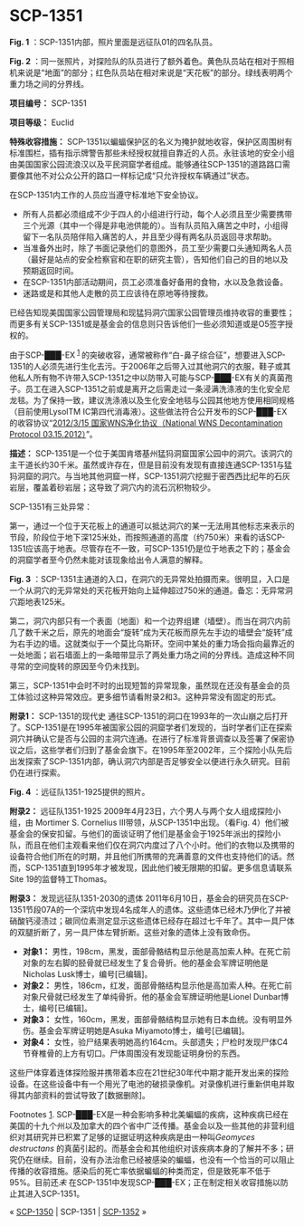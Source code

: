 # SCP-1351
                        




**Fig. 1** ：SCP-1351内部，照片里面是远征队01的四名队员。





**Fig. 2** ：同一张照片，对探险队的队员进行了额外着色。黄色队员站在相对于照相机来说是“地面”的部分；红色队员站在相对来说是“天花板”的部分。绿线表明两个重力场之间的分界线。



**项目编号：** SCP-1351

**项目等级：** Euclid

**特殊收容措施：** SCP-1351以蝙蝠保护区的名义为掩护就地收容，保护区周围树有标准围栏，插有指示牌警告那些未经授权就擅自靠近的人员。永驻该地的安全小组由美国国家公园流浪汉以及平民洞窟学者组成。能够通往SCP-1351的道路路口需要像其他不对公众公开的路口一样标记成“只允许授权车辆通过”状态。

在SCP-1351内工作的人员应当遵守标准地下安全协议。

- 所有人员都必须组成不少于四人的小组进行行动，每个人必须且至少需要携带三个光源（其中一个得是非电池供能的）。当有队员陷入痛苦之中时，小组得留下一名队员陪伴陷入痛苦的人，并且至少得有两名队员返回寻求帮助。
- 当准备外出时，除了书面记录他们的意图外，员工至少需要口头通知两名人员（最好是站点的安全检察官和在职的研究主管），告知他们自己的目的地以及预期返回时间。
- 在SCP-1351内部活动期间，员工必须准备好备用的食物，水以及急救设备。
- 迷路或是和其他人走散的员工应该待在原地等待搜救。

已经告知现美国国家公园管理局和现猛犸洞穴国家公园管理员维持收容的重要性；而更多有关SCP-1351或是基金会的信息则只告诉他们一些必须知道或是O5签字授权的。

由于SCP-███-EX<sup class='footnoteref'>
 <a shape='rect' class='footnoteref' id='footnoteref-1' href='javascript:;' onclick='WIKIDOT.page.utils.scrollToReference(&apos;footnote-1&apos;)'>1</a>
</sup>的突破收容，通常被称作“白-鼻子综合征”，想要进入SCP-1351的人必须先进行生化去污。于2006年之后带入过其他洞穴的衣服，鞋子或其他私人所有物不许带入SCP-1351之中以防带入可能与SCP-███-EX有关的真菌孢子。员工在进入SCP-1351之前或是离开之后需走过一条浸满洗涤液的生化安全尼龙毯。为了保持一致，建议洗涤液以及生化安全地毯与公园其他地方使用相同规格（目前使用LysolTM IC第四代消毒液）。这些做法符合公开发布的SCP-███-EX的收容协议“[2012/3/15 国家WNS净化协议（National WNS Decontamination Protocol 03.15.2012）](http://scp-wiki.wdfiles.com/local--files/scp-1351/National_WNS_Decontamination_Protocol_v03.15.2012.pdf)”。

**描述：** SCP-1351是一个位于美国肯塔基州猛犸洞窟国家公园中的洞穴。该洞穴的主干道长约30千米。虽然或许存在，但是目前没有发现有直接连通SCP-1351与猛犸洞窟的洞穴。与当地其他洞窟一样，SCP-1351洞穴挖掘于密西西比纪年的石灰岩层，覆盖着砂岩层；这导致了洞穴内的流石沉积物较少。

SCP-1351有三处异常：

第一，通过一个位于天花板上的通道可以抵达洞穴的某一无法用其他标志来表示的节段，阶段位于地下深125米处，而按照通道的高度（约750米）来看的话SCP-1351应该高于地表。尽管存在不一致，可SCP-1351仍是位于地表之下的；基金会的洞窟学者至今仍然未能对该现象给出令人满意的解释。



**Fig. 3** ：SCP-1351主通道的入口，在洞穴的无异常处拍摄而来。很明显，入口是一个从洞穴的无异常处的天花板开始向上延伸超过750米的通道。备忘：无异常洞穴距地表125米。



第二，洞穴内部只有一个表面（地面）和一个边界组建（墙壁）。而当在洞穴内前几了数千米之后，原先的地面会“旋转”成为天花板而原先左手边的墙壁会“旋转”成为右手边的墙。这就类似于一个莫比乌斯环。空间中某处的重力场会指向最靠近的一处地面；岩石墙面上的一条暗带显示了两处重力场之间的分界线。造成这种不同寻常的空间旋转的原因至今仍未找到。

第三，SCP-1351中会时不时的出现短暂的异常现象，虽然现在还没有基金会的员工体验过这种异常效应。更多细节请看附录2和3。这种异常没有固定的形式。

**附录1：** SCP-1351的现代史
通往SCP-1351的洞口在1993年的一次山崩之后打开了。SCP-1351是在1995年被国家公园的洞窟学者们发现的，当时学者们正在探索洞穴并确认它是否与公园的主洞穴连通。在进行了标准背景调查以及签署了保密协议之后，这些学者们归到了基金会旗下。在1995年至2002年，三个探险小队先后出发探索了SCP-1351内部，确认洞穴内部是否足够安全以便进行永久研究。目前仍在进行探索。



**Fig. 4** ：远征队1351-1925提供的照片。



**附录2：** 远征队1351-1925
2009年4月23日，六个男人与两个女人组成探险小组，由 Mortimer S. Cornelius III带领，从SCP-1351中出现。（看Fig. 4）他们被基金会的保安扣留。与他们的面谈证明了他们是基金会于1925年派出的探险小队，而且在他们主观看来他们仅在洞穴内度过了八个小时。他们的衣物以及携带的设备符合他们所在的时期，并且他们所携带的充满善意的文件也支持他们的话。然而，SCP-1351直到1995年才被发现，因此他们被无限期的扣留。更多信息请联系Site 19的监督特工Thomas。

**附录3：** 发现远征队1351-2030的遗体
2011年6月10日，基金会的研究员在SCP-1351节段07A的一个深坑中发现4名成年人的遗体。这些遗体已经木乃伊化了并被硝酸钙浸渍过；碳同位素测定显示这些遗体已经存在超过七千年了。其中一具尸体的双腿折断了，另一具尸体左臂折断。这些对象的遗体上没有致命伤。

- **对象1：** 男性，198cm，黑发，面部骨骼结构显示他是高加索人种。在死亡前对象的左右脚的胫骨就已经发生了复合骨折。他的基金会军牌证明他是Nicholas Lusk博士，编号[已编辑]。
- **对象2：** 男性，186cm，红发，面部骨骼结构显示他是高加索人种。在死亡前对象尺骨就已经发生了单纯骨折。他的基金会军牌证明他是Lionel Dunbar博士，编号[已编辑]。
- **对象3：** 女性，160cm，黑发，面部骨骼结构显示她有日本血统。没有明显外伤。基金会军牌证明她是Asuka Miyamoto博士，编号[已编辑]。
- **对象4：** 女性，验尸结果表明她高约164cm。头部遗失；尸检时发现尸体C4节脊椎骨的上方有切口。尸体周围没有发现能证明身份的东西。

这些尸体穿着连体探险服并携带着本应在21世纪30年代中期才能开发出来的探险设备。在这些设备中有一个用光了电池的破损录像机。对录像机进行重新供电并取得其内部资料的尝试导致了[数据删除]。


Footnotes
<a shape='rect' href='javascript:;' onclick='WIKIDOT.page.utils.scrollToReference(&apos;footnoteref-1&apos;)'>1</a>. SCP-███-EX是一种会影响多种北美蝙蝠的疾病，这种疾病已经在美国的十九个州以及加拿大的四个省中广泛传播。基金会以及一些其他的非营利组织对其研究并已积累了足够的证据证明这种疾病是由一种叫*Geomyces destructans* 的真菌引起的。而基金会和其他组织对该疾病本身的了解并不多；研究仍在继续。目前，没有办法治愈已经被感染的蝙蝠，也没有一个恰当的可以阻止传播的收容措施。感染后的死亡率依据蝙蝠的种类而定，但是致死率不低于95%。目前还*未* 在SCP-1351中发现SCP-███-EX；正在制定相关收容措施以防止其进入SCP-1351。



« <a shape='rect' class='newpage' href='/scp-1350'>SCP-1350</a> | SCP-1351 | <a shape='rect' class='newpage' href='/scp-1352'>SCP-1352</a> »





                    